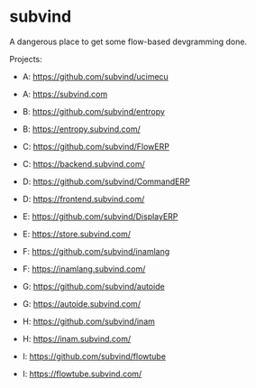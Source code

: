 subvind
========
A dangerous place to get some flow-based devgramming done.

Projects:
- A: https://github.com/subvind/ucimecu
- A: https://subvind.com

- B: https://github.com/subvind/entropy
- B: https://entropy.subvind.com/

- C: https://github.com/subvind/FlowERP
- C: https://backend.subvind.com/

- D: https://github.com/subvind/CommandERP
- D: https://frontend.subvind.com/

- E: https://github.com/subvind/DisplayERP
- E: https://store.subvind.com/

- F: https://github.com/subvind/inamlang
- F: https://inamlang.subvind.com/

- G: https://github.com/subvind/autoide
- G: https://autoide.subvind.com/

- H: https://github.com/subvind/inam
- H: https://inam.subvind.com/

- I: https://github.com/subvind/flowtube
- I: https://flowtube.subvind.com/